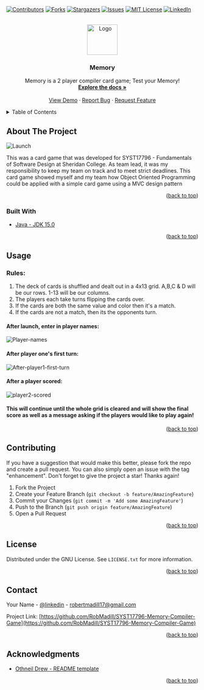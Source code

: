 <div id="top"></div>

[![Contributors][contributors-shield]][contributors-url]
[![Forks][forks-shield]][forks-url]
[![Stargazers][stars-shield]][stars-url]
[![Issues][issues-shield]][issues-url]
[![MIT License][license-shield]][license-url]
[![LinkedIn][linkedin-shield]][linkedin-url]

<!-- PROJECT LOGO -->
<br />
<div align="center">
  <a href="https://github.com/RobMadill/SYST17796-Memory-Compiler-Game">
    <img src="https://user-images.githubusercontent.com/19481324/158642612-e676c8ff-6e5f-40b7-9539-f7f95d419034.png" alt="Logo" width="80" height="80">
  </a>

<h3 align="center">Memory</h3>

  <p align="center">
    Memory is a 2 player compiler card game; Test your Memory!
    <br />
    <a href="https://github.com/RobMadill/SYST17796-Memory-Compiler-Game"><strong>Explore the docs »</strong></a>
    <br />
    <br />
    <a href="https://github.com/RobMadill/SYST17796-Memory-Compiler-Game">View Demo</a>
    ·
    <a href="https://github.com/RobMadill/SYST17796-Memory-Compiler-Game/issues">Report Bug</a>
    ·
    <a href="https://github.com/RobMadill/SYST17796-Memory-Compiler-Game/issues">Request Feature</a>
  </p>
</div>



<!-- TABLE OF CONTENTS -->
<details>
  <summary>Table of Contents</summary>
  <ol>
    <li>
      <a href="#about-the-project">About The Project</a>
      <ul>
        <li><a href="#built-with">Built With</a></li>
      </ul>
    </li>
    <li><a href="#usage">Usage</a></li>
    <li><a href="#contributing">Contributing</a></li>
    <li><a href="#license">License</a></li>
    <li><a href="#contact">Contact</a></li>
    <li><a href="#acknowledgments">Acknowledgments</a></li>
  </ol>
</details>



<!-- ABOUT THE PROJECT -->
## About The Project

![Launch](https://user-images.githubusercontent.com/19481324/158642556-3b8ba213-fdd7-4e70-a814-e9ff7ff0e1c2.png)

This was a card game that was developed for SYST17796 - Fundamentals of Software Design at Sheridan College. 
As team lead, it was my responsibility to keep my team on track and to meet strict deadlines. 
This card game showed myself and my team how Object Oriented Programming could be applied with a simple card game using a MVC design pattern

<p align="right">(<a href="#top">back to top</a>)</p>



### Built With

* [Java - JDK 15.0](https://www.oracle.com/java/technologies/javase/jdk15-archive-downloads.html)

<p align="right">(<a href="#top">back to top</a>)</p>

<!-- USAGE EXAMPLES -->
## Usage
### Rules:
1. The deck of cards is shuffled and dealt out in a 4x13 grid. A,B,C & D will be our rows. 1-13 will be our columns.
2. The players each take turns flipping the cards over.
3. If the cards are both the same value and color then it's a match.
4. If the cards are not a match, then its the opponents turn.

#### After launch, enter in player names:
![Player-names](https://user-images.githubusercontent.com/19481324/158503934-d0f6ee7b-2491-4433-8f1c-1e69fc728f7f.png)

#### After player one's first turn:
![After-player1-first-turn](https://user-images.githubusercontent.com/19481324/158504027-2fddc567-7856-48f9-a936-fa71322dd7ea.PNG)

#### After a player scored:
![player2-scored](https://user-images.githubusercontent.com/19481324/158504066-3909b66d-f7ca-4c59-8cbf-7560b9891963.PNG)

#### This will continue until the whole grid is cleared and will show the final score as well as a message asking if the players would like to play again!


<p align="right">(<a href="#top">back to top</a>)</p>


<!-- CONTRIBUTING -->
## Contributing

If you have a suggestion that would make this better, please fork the repo and create a pull request. You can also simply open an issue with the tag "enhancement".
Don't forget to give the project a star! Thanks again!

1. Fork the Project
2. Create your Feature Branch (`git checkout -b feature/AmazingFeature`)
3. Commit your Changes (`git commit -m 'Add some AmazingFeature'`)
4. Push to the Branch (`git push origin feature/AmazingFeature`)
5. Open a Pull Request

<p align="right">(<a href="#top">back to top</a>)</p>


<!-- LICENSE -->
## License

Distributed under the GNU License. See `LICENSE.txt` for more information.

<p align="right">(<a href="#top">back to top</a>)</p>



<!-- CONTACT -->
## Contact

Your Name - [@linkedin](https://www.linkedin.com/in/robert-madill/) - robertmadill17@gmail.com

Project Link: [https://github.com/RobMadill/SYST17796-Memory-Compiler-Game](https://github.com/RobMadill/SYST17796-Memory-Compiler-Game)

<p align="right">(<a href="#top">back to top</a>)</p>



<!-- ACKNOWLEDGMENTS -->
## Acknowledgments

* [Othneil Drew - README template](https://github.com/othneildrew/Best-README-Template)

<p align="right">(<a href="#top">back to top</a>)</p>



<!-- MARKDOWN LINKS & IMAGES -->
[contributors-shield]: https://img.shields.io/github/contributors/RobMadill/SYST17796-Memory-Compiler-Game.svg?style=for-the-badge
[contributors-url]: https://github.com/RobMadill/SYST17796-Memory-Compiler-Game/graphs/contributors
[forks-shield]: https://img.shields.io/github/forks/RobMadill/SYST17796-Memory-Compiler-Game.svg?style=for-the-badge
[forks-url]: https://github.com/RobMadill/SYST17796-Memory-Compiler-Game/network/members
[stars-shield]: https://img.shields.io/github/stars/RobMadill/SYST17796-Memory-Compiler-Game.svg?style=for-the-badge
[stars-url]: https://github.com/RobMadill/SYST17796-Memory-Compiler-Game/stargazers
[issues-shield]: https://img.shields.io/github/issues/RobMadill/SYST17796-Memory-Compiler-Game.svg?style=for-the-badge
[issues-url]: https://github.com/RobMadill/SYST17796-Memory-Compiler-Game/issues
[license-shield]: https://img.shields.io/github/license/RobMadill/SYST17796-Memory-Compiler-Game.svg?style=for-the-badge
[license-url]: https://github.com/RobMadill/SYST17796-Memory-Compiler-Game/blob/master/LICENSE.txt
[linkedin-shield]: https://img.shields.io/badge/-LinkedIn-black.svg?style=for-the-badge&logo=linkedin&colorB=555
[linkedin-url]: https://www.linkedin.com/in/robert-madill/
